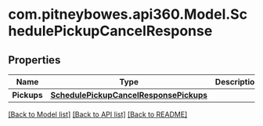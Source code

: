 # com.pitneybowes.api360.Model.SchedulePickupCancelResponse

## Properties

Name | Type | Description | Notes
------------ | ------------- | ------------- | -------------
**Pickups** | [**SchedulePickupCancelResponsePickups**](SchedulePickupCancelResponsePickups.md) |  | [optional] 

[[Back to Model list]](../README.md#documentation-for-models) [[Back to API list]](../README.md#documentation-for-api-endpoints) [[Back to README]](../README.md)

